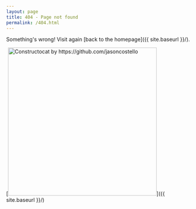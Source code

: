 ```yaml
---
layout: page
title: 404 - Page not found
permalink: /404.html
---
```


Something's wrong! Visit again [back to the homepage]({{ site.baseurl }}/).

[<img src="{{ site.baseurl }}/images/404.jpg" alt="Constructocat by https://github.com/jasoncostello" style="width: 400px;"/>]({{ site.baseurl }}/)
